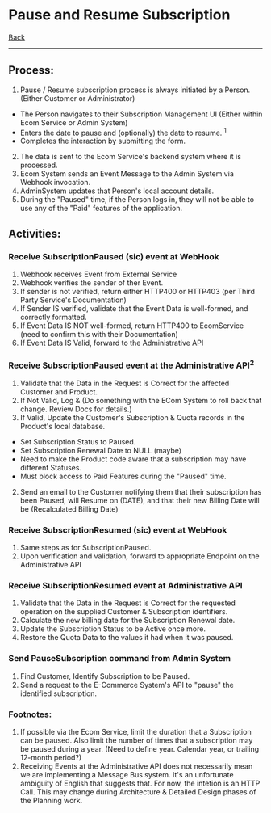 # Pause and Resume Subscription
[Back](/docs/UseCases.md "Back to Use Case List")

---

## Process:
1.  Pause / Resume subscription process is always initiated by a Person. (Either Customer or Administrator)
  *  The Person navigates to their Subscription Management UI (Either within Ecom Service or Admin System)
  *  Enters the date to pause and (optionally) the date to resume. <sup>1</sup>
  *  Completes the interaction by submitting the form.
2. The data is sent to the Ecom Service's backend system where it is processed.
3. Ecom System sends an Event Message to the Admin System via Webhook invocation.
4. AdminSystem updates that Person's local account details.
5. During the "Paused" time, if the Person logs in, they will not be able to use any of the "Paid" features of the application.

## Activities:
### Receive SubscriptionPaused (sic) event at WebHook
1. Webhook receives Event from External Service
2. Webhook verifies the sender of ther Event.
 1. If sender is not verified, return either HTTP400 or HTTP403 (per Third Party Service's Documentation)
 2. If Sender IS verified, validate that the Event Data is well-formed, and correctly formatted.
  1. If Event Data IS NOT well-formed, return HTTP400 to EcomService (need to confirm this with their Documentation)
  2. If Event Data IS Valid, forward to the Administrative API

### Receive SubscriptionPaused event at the Administrative API<sup>2</sup>
1. Validate that the Data in the Request is Correct for the affected Customer and Product.
 1. If Not Valid, Log & (Do something with the ECom System to roll back that change.  Review Docs for details.)
 2. If Valid, Update the Customer's Subscription & Quota records in the Product's local database.
  * Set Subscription Status to Paused.
  * Set Subscription Renewal Date to NULL  (maybe)
  * Need to make the Product code aware that a subscription may have different Statuses.
   * Must block access to Paid Features during the "Paused" time.
2. Send an email to the Customer notifying them that their subscription has been Paused, will Resume on (DATE), and that their new Billing Date will be (Recalculated Billing Date)

### Receive SubscriptionResumed (sic) event at WebHook
1. Same steps as for SubscriptionPaused.
2. Upon verification and validation, forward to appropriate Endpoint on the Administrative API

### Receive SubscriptionResumed event at Administrative API
1. Validate that the Data in the Request is Correct for the requested operation on the supplied Customer & Subscription identifiers.
2. Calculate the new billing date for the Subscription Renewal date.
3. Update the Subscription Status to be Active once more.
4. Restore the Quota Data to the values it had when it was paused.

### Send PauseSubscription command from Admin System
1. Find Customer, Identify Subscription to be Paused.
2. Send a request to the E-Commerce System's API to "pause" the identified subscription.

### Footnotes:
1. If possible via the Ecom Service, limit the duration that a Subscription can be paused.  Also limit the number of times that a subscription may be paused during a year.  (Need to define year.  Calendar year, or trailing 12-month period?)
2. Receiving Events at the Administrative API does not necessarily mean we are implementing a Message Bus system.  It's an unfortunate ambiguity of English that suggests that.  For now, the intetion is an HTTP Call.  This may change during Architecture & Detailed Design phases of the Planning work.
